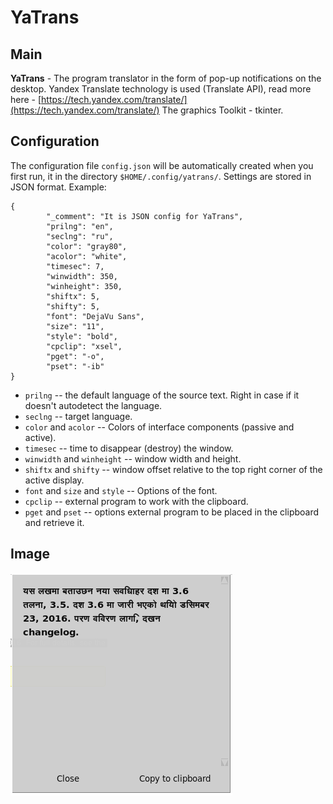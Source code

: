 # YaTrans

## Main

**YaTrans** - The program translator in the form of pop-up notifications on the desktop. Yandex Translate technology is used (Translate API), read more here - [https://tech.yandex.com/translate/](https://tech.yandex.com/translate/)
The graphics Toolkit - tkinter.

## Configuration

The configuration file `config.json` will be automatically created when you first run, it in the directory `$HOME/.config/yatrans/`.
Settings are stored in JSON format.
Example:
```
{
        "_comment": "It is JSON config for YaTrans",
        "prilng": "en",
        "seclng": "ru",
        "color": "gray80",
        "acolor": "white",
        "timesec": 7,
        "winwidth": 350,
        "winheight": 350,
        "shiftx": 5,
        "shifty": 5,
        "font": "DejaVu Sans",
        "size": "11",
        "style": "bold",
        "cpclip": "xsel",
        "pget": "-o",
        "pset": "-ib"
}
```

- `prilng` -- the default language of the source text. Right in case if it doesn't autodetect the language.
- `seclng` -- target language.
- `color` and `acolor` -- Colors of interface components (passive and active).
- `timesec` -- time to disappear (destroy) the window.
- `winwidth` and `winheight` -- window width and height.
- `shiftx` and `shifty` -- window offset relative to the top right corner of the active display.
- `font` and `size` and `style` -- Options of the font.
- `cpclip` -- external program to work with the clipboard.
- `pget` and `pset` -- options external program to be placed in the clipboard and retrieve it.

## Image

![example the window of yatrans](yatrans_s.png)
